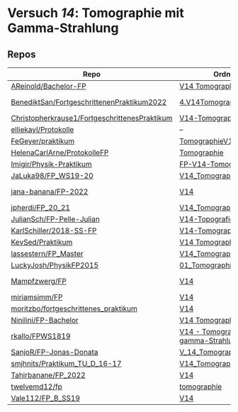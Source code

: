 # Versuch *14*: Tomographie mit Gamma-Strahlung

## Repos

|                                                 Repo                                                 |                                                                Ordner                                                                 |                                                                                                                                                                                                                  PDFs                                                                                                                                                                                                                   |
|------------------------------------------------------------------------------------------------------|---------------------------------------------------------------------------------------------------------------------------------------|-----------------------------------------------------------------------------------------------------------------------------------------------------------------------------------------------------------------------------------------------------------------------------------------------------------------------------------------------------------------------------------------------------------------------------------------|
|[AReinold/Bachelor-FP](../repo/AReinold/Bachelor-FP)                                                  |[V14 Tomographie](https://github.com/AReinold/Bachelor-FP/tree/master/V14%20Tomographie)                                               |–                                                                                                                                                                                                                                                                                                                                                                                                                                        |
|[BenediktSan/FortgeschrittenenPraktikum2022](../repo/BenediktSan/FortgeschrittenenPraktikum2022)      |[4.V14Tomographie](https://github.com/BenediktSan/FortgeschrittenenPraktikum2022/tree/master/Versuche%20Semester%20VI/4.V14Tomographie)|[Protokoll_V14.pdf](https://docs.google.com/viewer?url=https://raw.githubusercontent.com/BenediktSan/FortgeschrittenenPraktikum2022/master/Versuche%20Semester%20VI/4.V14Tomographie/Protokoll_V14.pdf)<br/>[Versuchsbeschreibung_V14.pdf](https://docs.google.com/viewer?url=https://raw.githubusercontent.com/BenediktSan/FortgeschrittenenPraktikum2022/master/Versuche%20Semester%20VI/4.V14Tomographie/Versuchsbeschreibung_V14.pdf)|
|[Christopherkrause1/FortgeschrittenesPraktikum](../repo/Christopherkrause1/FortgeschrittenesPraktikum)|[V14-Tomographie](https://github.com/Christopherkrause1/FortgeschrittenesPraktikum/tree/master/V14-Tomographie)                        |–                                                                                                                                                                                                                                                                                                                                                                                                                                        |
|[elliekayl/Protokolle](../repo/elliekayl/Protokolle)                                                  |–                                                                                                                                      |[V14_Tomografie.pdf](https://docs.google.com/viewer?url=https://raw.githubusercontent.com/elliekayl/Protokolle/master/V01-46/V14_Tomografie.pdf)                                                                                                                                                                                                                                                                                         |
|[FeGeyer/praktikum](../repo/FeGeyer/praktikum)                                                        |[TomographieV14](https://github.com/FeGeyer/praktikum/tree/master/MFP/TomographieV14)                                                  |–                                                                                                                                                                                                                                                                                                                                                                                                                                        |
|[HelenaCarlArne/ProtokolleFP](../repo/HelenaCarlArne/ProtokolleFP)                                    |[Tomographie](https://github.com/HelenaCarlArne/ProtokolleFP/tree/master/Tomographie)                                                  |–                                                                                                                                                                                                                                                                                                                                                                                                                                        |
|[Imigir/Physik-Praktikum](../repo/Imigir/Physik-Praktikum)                                            |[FP-V14-Tomographie](https://github.com/Imigir/Physik-Praktikum/tree/master/FP-V14-Tomographie)                                        |–                                                                                                                                                                                                                                                                                                                                                                                                                                        |
|[JaLuka98/FP_WS19-20](../repo/JaLuka98/FP_WS19-20)                                                    |[V14_Tomographie](https://github.com/JaLuka98/FP_WS19-20/tree/master/V14_Tomographie)                                                  |–                                                                                                                                                                                                                                                                                                                                                                                                                                        |
|[jana-banana/FP-2022](../repo/jana-banana/FP-2022)                                                    |[V14](https://github.com/jana-banana/FP-2022/tree/main/V14)                                                                            |[main.pdf](https://docs.google.com/viewer?url=https://raw.githubusercontent.com/jana-banana/FP-2022/main/V14/build/main.pdf)<br/>[V14_Abtestat.pdf](https://docs.google.com/viewer?url=https://raw.githubusercontent.com/jana-banana/FP-2022/main/V14/build/V14_Abtestat.pdf)                                                                                                                                                            |
|[jpherdi/FP_20_21](../repo/jpherdi/FP_20_21)                                                          |[V14_Tomographie](https://github.com/jpherdi/FP_20_21/tree/master/V14_Tomographie)                                                     |–                                                                                                                                                                                                                                                                                                                                                                                                                                        |
|[JulianSch/FP-Pelle-Julian](../repo/JulianSch/FP-Pelle-Julian)                                        |[V14-Topografie](https://github.com/JulianSch/FP-Pelle-Julian/tree/master/V14-Topografie)                                              |[V14_Tomographie.pdf](https://docs.google.com/viewer?url=https://raw.githubusercontent.com/JulianSch/FP-Pelle-Julian/master/Altprotokolle_nYR/V14_Tomographie.pdf)                                                                                                                                                                                                                                                                       |
|[KarlSchiller/2018-SS-FP](../repo/KarlSchiller/2018-SS-FP)                                            |[V14-Tomographie](https://github.com/KarlSchiller/2018-SS-FP/tree/master/V14-Tomographie)                                              |–                                                                                                                                                                                                                                                                                                                                                                                                                                        |
|[KevSed/Praktikum](../repo/KevSed/Praktikum)                                                          |[V14 Tomographie](https://github.com/KevSed/Praktikum/tree/master/V14%20Tomographie)                                                   |[main.pdf](https://docs.google.com/viewer?url=https://raw.githubusercontent.com/NicoWeio/awesome-ap-pdfs/main/KevSed%E2%88%95Praktikum/14/main.pdf) \*                                                                                                                                                                                                                                                                                   |
|[lassestern/FP_Master](../repo/lassestern/FP_Master)                                                  |[V14_Tomographie](https://github.com/lassestern/FP_Master/tree/main/V14_Tomographie)                                                   |–                                                                                                                                                                                                                                                                                                                                                                                                                                        |
|[LuckyJosh/PhysikFP2015](../repo/LuckyJosh/PhysikFP2015)                                              |[01_TomographieGamma[X]](https://github.com/LuckyJosh/PhysikFP2015/tree/master/01_TomographieGamma%5BX%5D)                             |–                                                                                                                                                                                                                                                                                                                                                                                                                                        |
|[Mampfzwerg/FP](../repo/Mampfzwerg/FP)                                                                |[V14](https://github.com/Mampfzwerg/FP/tree/master/V14)                                                                                |[main.pdf](https://docs.google.com/viewer?url=https://raw.githubusercontent.com/Mampfzwerg/FP/master/V14/latex-template/main.pdf)<br/>[V14_Krieg_Karzel_2.pdf](https://docs.google.com/viewer?url=https://raw.githubusercontent.com/Mampfzwerg/FP/master/V14/latex-template/V14_Krieg_Karzel_2.pdf)                                                                                                                                      |
|[miriamsimm/FP](../repo/miriamsimm/FP)                                                                |[V14](https://github.com/miriamsimm/FP/tree/main/V14)                                                                                  |–                                                                                                                                                                                                                                                                                                                                                                                                                                        |
|[moritzbo/fortgeschrittenes_praktikum](../repo/moritzbo/fortgeschrittenes_praktikum)                  |[V14](https://github.com/moritzbo/fortgeschrittenes_praktikum/tree/main/V14)                                                           |–                                                                                                                                                                                                                                                                                                                                                                                                                                        |
|[Ninilini/FP-Bachelor](../repo/Ninilini/FP-Bachelor)                                                  |[V14 Tomographie](https://github.com/Ninilini/FP-Bachelor/tree/master/V14%20Tomographie)                                               |–                                                                                                                                                                                                                                                                                                                                                                                                                                        |
|[rkallo/FPWS1819](../repo/rkallo/FPWS1819)                                                            |[V14 - Tomographie mit gamma-Strahlung](https://github.com/rkallo/FPWS1819/tree/master/V14%20-%20Tomographie%20mit%20gamma-Strahlung)  |[main.pdf](https://docs.google.com/viewer?url=https://raw.githubusercontent.com/rkallo/FPWS1819/master/V14%20-%20Tomographie%20mit%20gamma-Strahlung/main.pdf)                                                                                                                                                                                                                                                                           |
|[SanjoR/FP-Jonas-Donata](../repo/SanjoR/FP-Jonas-Donata)                                              |[V_14_Tomographie](https://github.com/SanjoR/FP-Jonas-Donata/tree/master/MFP/V_14_Tomographie)                                         |[V14_Tomographie.pdf](https://docs.google.com/viewer?url=https://raw.githubusercontent.com/SanjoR/FP-Jonas-Donata/master/MFP/Fertige_Protokolle/V14_Tomographie.pdf)                                                                                                                                                                                                                                                                     |
|[smjhnits/Praktikum_TU_D_16-17](../repo/smjhnits/Praktikum_TU_D_16-17)                                |[V14_Tomographie](https://github.com/smjhnits/Praktikum_TU_D_16-17/tree/master/Fortgeschrittenenpraktikum/Protokolle/V14_Tomographie)  |[V14_main.pdf](https://docs.google.com/viewer?url=https://raw.githubusercontent.com/smjhnits/Praktikum_TU_D_16-17/master/Fortgeschrittenenpraktikum/Protokolle/V14_Tomographie/V14_main.pdf)                                                                                                                                                                                                                                             |
|[Tahirbanane/FP_2022](../repo/Tahirbanane/FP_2022)                                                    |[V14](https://github.com/Tahirbanane/FP_2022/tree/master/V14)                                                                          |–                                                                                                                                                                                                                                                                                                                                                                                                                                        |
|[twelvemd12/fp](../repo/twelvemd12/fp)                                                                |[tomographie](https://github.com/twelvemd12/fp/tree/master/versuche/tomographie)                                                       |–                                                                                                                                                                                                                                                                                                                                                                                                                                        |
|[Vale112/FP_B_SS19](../repo/Vale112/FP_B_SS19)                                                        |[V14](https://github.com/Vale112/FP_B_SS19/tree/master/V14)                                                                            |–                                                                                                                                                                                                                                                                                                                                                                                                                                        |
